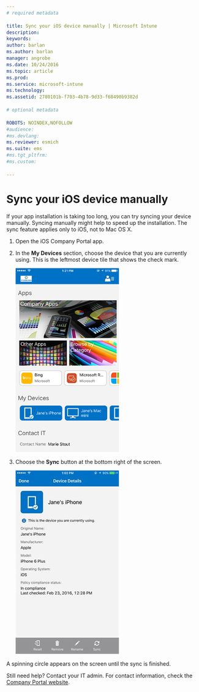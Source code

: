 ```yaml
---
# required metadata

title: Sync your iOS device manually | Microsoft Intune
description:
keywords:
author: barlan
ms.author: barlan
manager: angrobe
ms.date: 10/24/2016
ms.topic: article
ms.prod:
ms.service: microsoft-intune
ms.technology:
ms.assetid: 2780101b-f703-4b78-9d33-f68490b9382d

# optional metadata

ROBOTS: NOINDEX,NOFOLLOW
#audience:
#ms.devlang:
ms.reviewer: esmich
ms.suite: ems
#ms.tgt_pltfrm:
#ms.custom:

---
```



# Sync your iOS device manually

If your app installation is taking too long, you can try syncing your device manually. Syncing manually might help to speed up the installation. The sync feature applies only to iOS, not to Mac OS X.

1. Open the iOS Company Portal app.

2. In the **My Devices** section, choose the device that you are currently using. This is the leftmost device tile that shows the check mark.

    ![Device screen with My Devices section](./media/ios-sync-1-comp-portal-apps.png)

3.  Choose the **Sync** button at the bottom right of the screen.

    ![Device details with Sync button](./media/ios-sync-2-sync-button.png)

A spinning circle appears on the screen until the sync is finished.

Still need help? Contact your IT admin. For contact information, check the [Company Portal website](http://portal.manage.microsoft.com).
